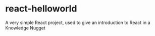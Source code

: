 # react-helloworld

A very simple React project, used to give an introduction to React in a Knowledge Nugget
